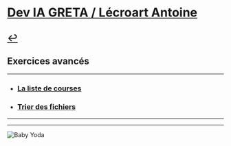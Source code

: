 # [Dev IA GRETA / Lécroart Antoine](https://github.com/Dev-IA-2024/antoine.lecroart)

[↩️](..)
---

## Exercices avancés

---

- ### [La liste de courses](./01_La_liste_de_courses)
- ### [Trier des fichiers](./02_Trier_des_fichiers)

---
---
![Baby Yoda](https://images3.alphacoders.com/110/1108129.jpg)
